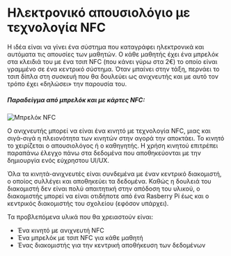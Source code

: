 # Ηλεκτρονικό απουσιολόγιο με τεχνολογία NFC

Η ιδέα είναι να γίνει ένα σύστημα που καταγράφει ηλεκτρονικά  και αυτόματα  τις  απουσίες των μαθητών.
Ο κάθε μαθητής έχει ένα μπρελόκ στα κλειδιά του με ένα τσιπ NFC (που κάνει γύρω στα 2€) το οποίο είναι γραμμένο σε ένα κεντρικό σύστημα.
Όταν μπαίνει στην τάξη, περνάει το τσιπ δίπλα στη συσκευή που θα δουλεύει ως ανιχνευτής και με αυτό τον τρόπο έχει «δηλώσει» την παρουσία του.

##### Παραδείγμα από μπρελόκ και με κάρτες NFC:
![Μπρελόκ NFC](https://images-na.ssl-images-amazon.com/images/I/51P9kqGazVL.jpg)

Ο ανιχνευτής μπορεί να είναι ένα κινητό με τεχνολογία NFC, μιας και σιγά-σιγά η πλειονότητα των κινητών στην αγορά την αποκτάει.
Το κινητό το χειρίζεται ο απουσιολόγος ή ο καθηγητής.
Η χρήση κινητού επιτρέπει παραπάνω έλεγχο πάνω στα δεδομένα που αποθηκεύονται με την δημιουργία ενός εύχρηστου UI/UX.

Όλα τα κινητά-ανιχνευτές είναι συνδεμένα με έναν κεντρικό διακομιστή, ο οποίος συλλέγει και αποθηκεύει τα δεδομένα.
Καθώς η δουλειά του διακομιστή δεν είναι πολύ απαιτητική στην απόδοση του υλικού, ο διακομιστής μπορεί να είναι οτιδήποτε από ένα Rasberry Pi έως και ο κεντρικός διακομιστής του σχολείου (εφόσον υπάρχει).

Τα προβλεπόμενα υλικά που θα χρειαστούν είναι:
-	Ένα κινητό με ανιχνευτή NFC
-	Ένα μπρελόκ με τσιπ NFC για κάθε μαθητή
-	Ένας διακομιστής για την κεντρική αποθήκευση των δεδομένων
